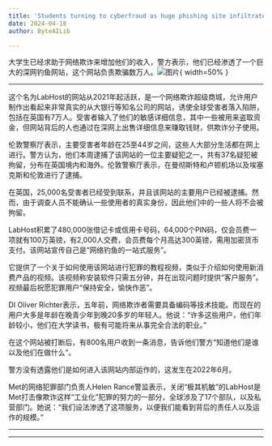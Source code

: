 ```yaml
---
title: 'Students turning to cyberfraud as huge phishing site infiltrated, police reveal'
date: 2024-04-18
author: ByteAILib

---
```


大学生已经求助于网络欺诈来增加他们的收入，警方表示，他们已经渗透了一个巨大的深网钓鱼网站，这个网站负责欺骗数万人。![图片](https://i.guim.co.uk/img/media/cba1e8b61101d29142bfb5d57ebb4bed2b165a5c/195_271_3629_2177/master/3629.jpg){ width=50% }

---
这个名为LabHost的网站从2021年起活跃，是一个网络欺诈超级商城，允许用户制作出看起来非常真实的从大银行等知名公司的网站，诱使全球受害者落入陷阱，包括在英国有7万人。受害者输入了他们的敏感详细信息，其中一些被用来盗取资金，但网站背后的人也通过在深网上出售详细信息来赚取钱财，供欺诈分子使用。

伦敦警察厅表示，主要受害者年龄在25至44岁之间，这些人大部分生活都在网上进行。警方认为，他们本周逮捕了该网站的一位主要疑犯之一，共有37名疑犯被拘留，分布在英国境内和海外。伦敦警察厅表示，在曼彻斯特和卢顿机场以及埃塞克斯和伦敦进行了逮捕。

在英国，25,000名受害者已经受到联系，并且该网站的主要用户已经被逮捕。然而，由于调查人员不能确认一些使用者的真实身份，因此他们中的一些人将不会被拘留。

LabHost积累了480,000张借记卡或信用卡号码，64,000个PIN码，仅会员费一项就有100万英镑，有2,000人交费，会员费每个月高达300英镑，需用加密货币支付。该网站宣传自己是“网络钓鱼的一站式服务”。

它提供了一个关于如何使用该网站进行犯罪的教程视频，类似于介绍如何使用新消费产品的视频。该视频称安装软件只需五分钟，并在出现问题时提供“客户服务”。视频最后祝愿犯罪用户“保持安全，愉快作恶”。

DI Oliver Richter表示，五年前，网络欺诈者需要具备编码等技术技能。而现在的用户大多是年龄在晚青少年到晚20多岁的年轻人。他说：“许多这些用户，他们年龄较小，他们在大学读书，极有可能将来从事完全合法的职业。”

在这个网站被打断后，有800名用户收到一条消息，告诉他们警方“知道他们是谁以及他们在做什么”。

警方没有透露他们是如何进入该网站内部运作的，这发生在2022年6月。


Met的网络犯罪部门负责人Helen Rance警监表示，关闭“极其机敏”的LabHost是Met打击像欺诈这样“工业化”犯罪的努力的一部分，全球涉及了17个部队，以及私营部门。她说：“我们设法渗透了这项服务，以便我们能看到背后的责任人以及运作的规模。”

---
---
